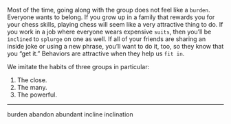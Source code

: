 Most of the time, going along with the group does not feel like a
`burden`. Everyone wants to belong. If you grow up in a family that
rewards you for your chess skills, playing chess will seem like a very
attractive thing to do. If you work in a job where everyone wears
expensive `suits`, then you’ll be `inclined` to `splurge` on one as well. If all
of your friends are sharing an inside joke or using a new phrase, you’ll
want to do it, too, so they know that you “get it.” Behaviors are
attractive when they help us `fit in`.

We imitate the habits of three groups in particular:
1. The close.
2. The many.
3. The powerful.

---
burden abandon abundant
incline inclination